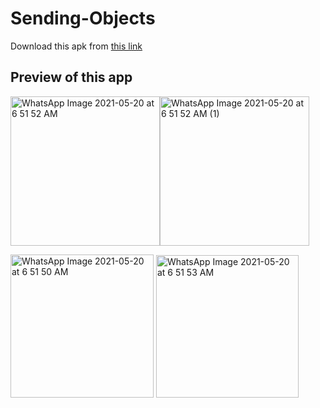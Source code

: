 # Sending-Objects

Download this apk from [this link](https://github.com/Crypt0Nyt/Sending-Objects/releases/download/v0.1/app-debug.apk)



## Preview of this app

<img src="https://user-images.githubusercontent.com/59164922/118905165-d6eb8b00-b938-11eb-9f00-46c6df721621.jpeg" title="" alt="WhatsApp Image 2021-05-20 at 6 51 52 AM" width="239"><img title="" src="https://user-images.githubusercontent.com/59164922/118905176-d9e67b80-b938-11eb-9098-1e72216ec989.jpeg" alt="WhatsApp Image 2021-05-20 at 6 51 52 AM (1)" width="239" data-align="inline">



<img src="https://user-images.githubusercontent.com/59164922/118905171-d8b54e80-b938-11eb-89dc-43df5bde67f0.jpeg" title="" alt="WhatsApp Image 2021-05-20 at 6 51 50 AM" width="229">

<img src="https://user-images.githubusercontent.com/59164922/118905169-d81cb800-b938-11eb-9cfe-5250bb6b2bf8.jpeg" title="" alt="WhatsApp Image 2021-05-20 at 6 51 53 AM" width="228">
 
